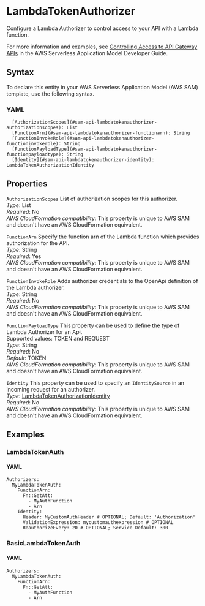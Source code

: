 # LambdaTokenAuthorizer<a name="sam-property-api-lambdatokenauthorizer"></a>

Configure a Lambda Authorizer to control access to your API with a Lambda function\.

For more information and examples, see [Controlling Access to API Gateway APIs](serverless-controlling-access-to-apis.md) in the AWS Serverless Application Model Developer Guide\.

## Syntax<a name="sam-property-api-lambdatokenauthorizer-syntax"></a>

To declare this entity in your AWS Serverless Application Model \(AWS SAM\) template, use the following syntax\.

### YAML<a name="sam-property-api-lambdatokenauthorizer-syntax.yaml"></a>

```
  [AuthorizationScopes](#sam-api-lambdatokenauthorizer-authorizationscopes): List
  [FunctionArn](#sam-api-lambdatokenauthorizer-functionarn): String
  [FunctionInvokeRole](#sam-api-lambdatokenauthorizer-functioninvokerole): String
  [FunctionPayloadType](#sam-api-lambdatokenauthorizer-functionpayloadtype): String
  [Identity](#sam-api-lambdatokenauthorizer-identity): LambdaTokenAuthorizationIdentity
```

## Properties<a name="sam-property-api-lambdatokenauthorizer-properties"></a>

 `AuthorizationScopes`   <a name="sam-api-lambdatokenauthorizer-authorizationscopes"></a>
List of authorization scopes for this authorizer\.  
*Type*: List  
*Required*: No  
*AWS CloudFormation compatibility*: This property is unique to AWS SAM and doesn't have an AWS CloudFormation equivalent\.

 `FunctionArn`   <a name="sam-api-lambdatokenauthorizer-functionarn"></a>
Specify the function arn of the Lambda function which provides authorization for the API\.  
*Type*: String  
*Required*: Yes  
*AWS CloudFormation compatibility*: This property is unique to AWS SAM and doesn't have an AWS CloudFormation equivalent\.

 `FunctionInvokeRole`   <a name="sam-api-lambdatokenauthorizer-functioninvokerole"></a>
Adds authorizer credentials to the OpenApi definition of the Lambda authorizer\.  
*Type*: String  
*Required*: No  
*AWS CloudFormation compatibility*: This property is unique to AWS SAM and doesn't have an AWS CloudFormation equivalent\.

 `FunctionPayloadType`   <a name="sam-api-lambdatokenauthorizer-functionpayloadtype"></a>
This property can be used to define the type of Lambda Authorizer for an Api\.  
Supported values: TOKEN and REQUEST  
*Type*: String  
*Required*: No  
*Default*: TOKEN  
*AWS CloudFormation compatibility*: This property is unique to AWS SAM and doesn't have an AWS CloudFormation equivalent\.

 `Identity`   <a name="sam-api-lambdatokenauthorizer-identity"></a>
This property can be used to specify an `IdentitySource` in an incoming request for an authorizer\.  
*Type*: [LambdaTokenAuthorizationIdentity](sam-property-api-lambdatokenauthorizationidentity.md)  
*Required*: No  
*AWS CloudFormation compatibility*: This property is unique to AWS SAM and doesn't have an AWS CloudFormation equivalent\.

## Examples<a name="sam-property-api-lambdatokenauthorizer--examples"></a>

### LambdaTokenAuth<a name="sam-property-api-lambdatokenauthorizer--examples--lambdatokenauth"></a>

#### YAML<a name="sam-property-api-lambdatokenauthorizer--examples--lambdatokenauth--yaml"></a>

```
Authorizers:
  MyLambdaTokenAuth:
    FunctionArn:
      Fn::GetAtt:
        - MyAuthFunction
        - Arn
    Identity:
      Header: MyCustomAuthHeader # OPTIONAL; Default: 'Authorization'
      ValidationExpression: mycustomauthexpression # OPTIONAL
      ReauthorizeEvery: 20 # OPTIONAL; Service Default: 300
```

### BasicLambdaTokenAuth<a name="sam-property-api-lambdatokenauthorizer--examples--basiclambdatokenauth"></a>

#### YAML<a name="sam-property-api-lambdatokenauthorizer--examples--basiclambdatokenauth--yaml"></a>

```
Authorizers:
  MyLambdaTokenAuth:
    FunctionArn:
      Fn::GetAtt:
        - MyAuthFunction
        - Arn
```